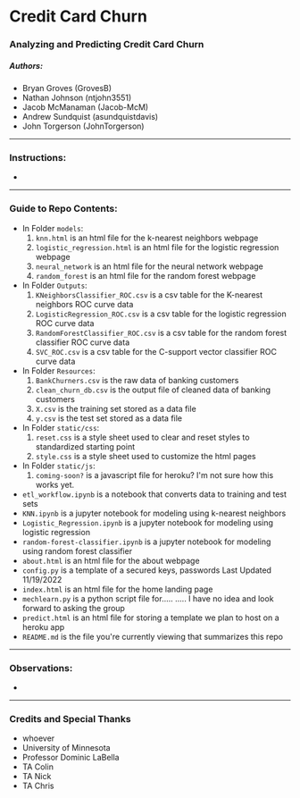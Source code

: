 # Credit Card Churn

### Analyzing and Predicting Credit Card Churn

##### Authors:
* Bryan Groves (GrovesB)
* Nathan Johnson (ntjohn3551)
* Jacob McManaman (Jacob-McM)
* Andrew Sundquist (asundquistdavis)
* John Torgerson (JohnTorgerson)
---

### Instructions:
*

---


### Guide to Repo Contents:
* In Folder `models`:
    1. `knn.html` is an html file for the k-nearest neighbors webpage
    2. `logistic_regression.html` is an html file for the logistic regression webpage
    3. `neural_network` is an html file for the neural network webpage
    4. `random_forest` is an html file for the random forest webpage
* In Folder `Outputs`:
    1. `KNeighborsClassifier_ROC.csv` is a csv table for the K-nearest neighbors ROC curve data
    2. `LogisticRegression_ROC.csv` is a csv table for the logistic regression ROC curve data
    3. `RandomForestClassifier_ROC.csv` is a csv table for the random forest classifier ROC curve data
    4. `SVC_ROC.csv` is a csv table for the C-support vector classifier ROC curve data
* In Folder `Resources`:
    1. `BankChurners.csv` is the raw data of banking customers
    2. `clean_churn_db.csv` is the output file of cleaned data of banking customers
    3. `X.csv` is the training set stored as a data file
    4. `y.csv` is the test set stored as a data file
* In Folder `static/css`:
    1. `reset.css` is a style sheet used to clear and reset styles to standardized starting point
    2. `style.css` is a style sheet used to customize the html pages
* In Folder `static/js`:
    1. `coming-soon?` is a javascript file for heroku?  I'm not sure how this works yet.
* `etl_workflow.ipynb` is a notebook that converts data to training and test sets
* `KNN.ipynb` is a jupyter notebook for modeling using k-nearest neighbors
* `Logistic_Regression.ipynb` is a jupyter notebook for modeling using logistic regression
* `random-forest-classifier.ipynb` is a jupyter notebook for modeling using random forest classifier
* `about.html` is an html file for the about webpage
* `config.py` is a template of a secured keys, passwords Last Updated 11/19/2022
* `index.html` is an html file for the home landing page
* `mechlearn.py` is a python script file for..... .....  I have no idea and look forward to asking the group
* `predict.html` is an html file for storing a template we plan to host on a heroku app
* `README.md` is the file you're currently viewing that summarizes this repo
---

### Observations:
* 
---

### Credits and Special Thanks
* whoever
* University of Minnesota
* Professor Dominic LaBella
* TA Colin
* TA Nick
* TA Chris